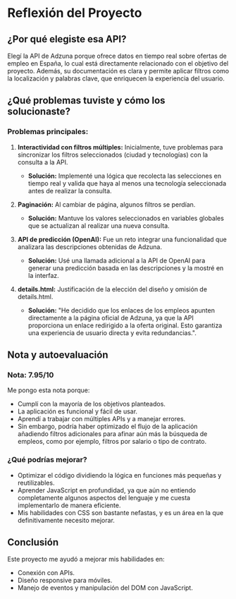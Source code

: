 # Reflexión del Proyecto

## ¿Por qué elegiste esa API?
Elegí la API de Adzuna porque ofrece datos en tiempo real sobre ofertas de empleo en España, lo cual está directamente relacionado con el objetivo del proyecto. Además, su documentación es clara y permite aplicar filtros como la localización y palabras clave, que enriquecen la experiencia del usuario.

## ¿Qué problemas tuviste y cómo los solucionaste?
### Problemas principales:
1. **Interactividad con filtros múltiples:** Inicialmente, tuve problemas para sincronizar los filtros seleccionados (ciudad y tecnologías) con la consulta a la API.
   - **Solución:** Implementé una lógica que recolecta las selecciones en tiempo real y valida que haya al menos una tecnología seleccionada antes de realizar la consulta.

2. **Paginación:** Al cambiar de página, algunos filtros se perdían.
   - **Solución:** Mantuve los valores seleccionados en variables globales que se actualizan al realizar una nueva consulta.

3. **API de predicción (OpenAI):** Fue un reto integrar una funcionalidad que analizara las descripciones obtenidas de Adzuna.
   - **Solución:** Usé una llamada adicional a la API de OpenAI para generar una predicción basada en las descripciones y la mostré en la interfaz.
    
4. **details.html:** Justificación de la elección del diseño y omisión de details.html.
   - **Solución:** "He decidido que los enlaces de los empleos apunten directamente a la página oficial de Adzuna, ya que la API proporciona un enlace redirigido a la oferta original. Esto garantiza una experiencia de usuario directa y evita redundancias.".

## Nota y autoevaluación
### Nota: **7.95/10**
Me pongo esta nota porque:
- Cumplí con la mayoría de los objetivos planteados.
- La aplicación es funcional y fácil de usar.
- Aprendí a trabajar con múltiples APIs y a manejar errores.
- Sin embargo, podría haber optimizado el flujo de la aplicación añadiendo filtros adicionales para afinar aún más la búsqueda de empleos, como por ejemplo, filtros por salario o tipo de contrato.

### ¿Qué podrías mejorar?
- Optimizar el código dividiendo la lógica en funciones más pequeñas y reutilizables.
- Aprender JavaScript en profundidad, ya que aún no entiendo completamente algunos aspectos del lenguaje y me cuesta implementarlo de manera eficiente.
- Mis habilidades con CSS son bastante nefastas, y es un área en la que definitivamente necesito mejorar.

## Conclusión
Este proyecto me ayudó a mejorar mis habilidades en:
- Conexión con APIs.
- Diseño responsive para móviles.
- Manejo de eventos y manipulación del DOM con JavaScript.
